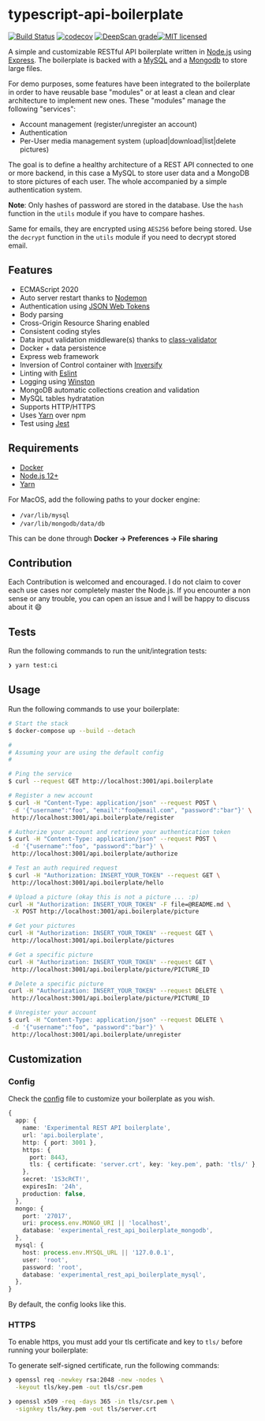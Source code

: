 # typescript-api-boilerplate

[![Build Status](https://travis-ci.org/TommyStarK/typescript-api-boilerplate.svg?branch=master)](https://travis-ci.org/TommyStarK/typescript-api-boilerplate) [![codecov](https://codecov.io/gh/TommyStarK/typescript-api-boilerplate/branch/master/graph/badge.svg?token=Qz2QLJRvGX)](https://codecov.io/gh/TommyStarK/typescript-api-boilerplate) [![DeepScan grade](https://deepscan.io/api/teams/10558/projects/15256/branches/301878/badge/grade.svg)](https://deepscan.io/dashboard#view=project&tid=10558&pid=15256&bid=301878)[![MIT licensed](https://img.shields.io/badge/license-MIT-blue.svg)](./LICENSE)

A simple and customizable RESTful API boilerplate written in [Node.js](https://nodejs.org/en/) using [Express](https://expressjs.com/). The boilerplate is backed with a [MySQL](https://www.mysql.com/) and a [Mongodb](https://www.mongodb.com/) to store large files.

For demo purposes, some features have been integrated to the boilerplate in order to have reusable base "modules" or at least a clean and clear architecture to implement new ones. These "modules" manage the following "services":

- Account management (register/unregister an account)
- Authentication
- Per-User media management system (upload|download|list|delete pictures)

The goal is to define a healthy architecture of a REST API connected to one or more backend, in this case a MySQL to store user data and a MongoDB to store pictures of each user. The whole accompanied by a simple authentication system.

**Note**: Only hashes of password are stored in the database. Use the `hash` function in the
`utils` module if you have to compare hashes.

Same for emails, they are encrypted using `AES256` before being stored. Use the `decrypt`
function in the `utils` module if you need to decrypt stored email.

## Features

- ECMAScript 2020
- Auto server restart thanks to [Nodemon](https://github.com/remy/nodemon)
- Authentication using [JSON Web Tokens](https://jwt.io/)
- Body parsing
- Cross-Origin Resource Sharing enabled
- Consistent coding styles
- Data input validation middleware(s) thanks to [class-validator](https://github.com/typestack/class-validator)
- Docker + data persistence
- Express web framework
- Inversion of Control container with [Inversify](https://github.com/inversify/InversifyJS)
- Linting with [Eslint](https://eslint.org/)
- Logging using [Winston](https://github.com/winstonjs/winston)
- MongoDB automatic collections creation and validation
- MySQL tables hydratation
- Supports HTTP/HTTPS
- Uses [Yarn](https://yarnpkg.com/en/) over npm
- Test using [Jest](https://github.com/facebook/jest)

## Requirements

- [Docker](https://www.docker.com)
- [Node.js 12+](https://nodejs.org/en/)
- [Yarn](https://yarnpkg.com/)

For MacOS, add the following paths to your docker engine:

- `/var/lib/mysql`
- `/var/lib/mongodb/data/db`

This can be done through **Docker -> Preferences -> File sharing**

## Contribution

Each Contribution is welcomed and encouraged. I do not claim to cover each use cases nor completely master the Node.js. If you encounter a non sense or any trouble, you can open an issue and I will be happy to discuss about it :smile:

## Tests

Run the following commands to run the unit/integration tests:

 ```bash
❯ yarn test:ci
 ```

## Usage

Run the following commands to use your boilerplate:

 ```bash
# Start the stack
$ docker-compose up --build --detach

#
# Assuming your are using the default config
#

# Ping the service
$ curl --request GET http://localhost:3001/api.boilerplate

# Register a new account
$ curl -H "Content-Type: application/json" --request POST \
  -d '{"username":"foo", "email":"foo@email.com", "password":"bar"}' \
  http://localhost:3001/api.boilerplate/register

# Authorize your account and retrieve your authentication token
$ curl -H "Content-Type: application/json" --request POST \
  -d '{"username":"foo", "password":"bar"}' \
  http://localhost:3001/api.boilerplate/authorize

# Test an auth required request
$ curl -H "Authorization: INSERT_YOUR_TOKEN" --request GET \
  http://localhost:3001/api.boilerplate/hello

# Upload a picture (okay this is not a picture ... :p)
curl -H "Authorization: INSERT_YOUR_TOKEN" -F file=@README.md \
  -X POST http://localhost:3001/api.boilerplate/picture

# Get your pictures
curl -H "Authorization: INSERT_YOUR_TOKEN" --request GET \
  http://localhost:3001/api.boilerplate/pictures

# Get a specific picture
curl -H "Authorization: INSERT_YOUR_TOKEN" --request GET \
  http://localhost:3001/api.boilerplate/picture/PICTURE_ID

# Delete a specific picture
curl -H "Authorization: INSERT_YOUR_TOKEN" --request DELETE \
  http://localhost:3001/api.boilerplate/picture/PICTURE_ID

# Unregister your account
$ curl -H "Content-Type: application/json" --request DELETE \
  -d '{"username":"foo", "password":"bar"}' \
  http://localhost:3001/api.boilerplate/unregister
 ```

## Customization

### Config

Check the [config](https://github.com/TommyStarK/REST-API-Node-Boilerplate/blob/master/src/config.ts) file to customize your boilerplate as you wish.

  ```typescript
  {
    app: {
      name: 'Experimental REST API boilerplate',
      url: 'api.boilerplate',
      http: { port: 3001 },
      https: {
        port: 8443,
        tls: { certificate: 'server.crt', key: 'key.pem', path: 'tls/' },
      },
      secret: '1S3cR€T!',
      expiresIn: '24h',
      production: false,
    },
    mongo: {
      port: '27017',
      uri: process.env.MONGO_URI || 'localhost',
      database: 'experimental_rest_api_boilerplate_mongodb',
    },
    mysql: {
      host: process.env.MYSQL_URL || '127.0.0.1',
      user: 'root',
      password: 'root',
      database: 'experimental_rest_api_boilerplate_mysql',
    },
  }
  ```

By default, the config looks like this.

### HTTPS

To enable https, you must add your tls certificate and key to `tls/` before running your boilerplate:

To generate self-signed certificate, run the following commands:

```bash
❯ openssl req -newkey rsa:2048 -new -nodes \
  -keyout tls/key.pem -out tls/csr.pem

❯ openssl x509 -req -days 365 -in tls/csr.pem \
  -signkey tls/key.pem -out tls/server.crt
```
